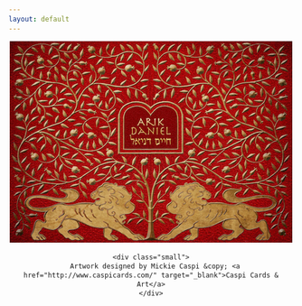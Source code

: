 ```yaml
---
layout: default
---
```


<div style="text-align: center">
  <a title="click to enter" href="welcome"><img src="invitation-small.png" /></a>

    <div class="small">
      Artwork designed by Mickie Caspi &copy; <a href="http://www.caspicards.com/" target="_blank">Caspi Cards & Art</a>
    </div>
</div>

